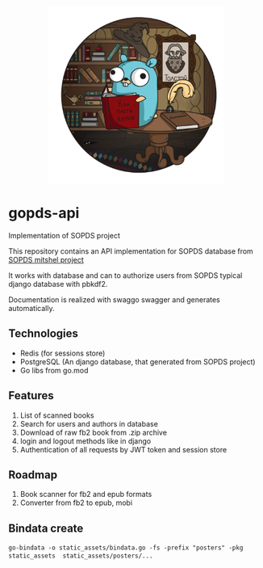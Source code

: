 <p align="center">
<img src="https://raw.githubusercontent.com/Aladex/gopds-api/master/logo/logo.png" width="350">
</p>

# gopds-api
Implementation of SOPDS project

This repository contains an API implementation for SOPDS database from [SOPDS mitshel project](https://github.com/mitshel/sopds) 

It works with database and can to authorize users from SOPDS typical django database with pbkdf2.
 
Documentation is realized with swaggo swagger and generates automatically.

## Technologies

* Redis (for sessions store)
* PostgreSQL (An django database, that generated from SOPDS project)
* Go libs from go.mod


## Features

1. List of scanned books
2. Search for users and authors in database
3. Download of raw fb2 book from .zip archive
4. login and logout methods like in django
5. Authentication of all requests by JWT token and session store


## Roadmap

1. Book scanner for fb2 and epub formats
2. Converter from fb2 to epub, mobi

## Bindata create

```
go-bindata -o static_assets/bindata.go -fs -prefix "posters" -pkg static_assets  static_assets/posters/...
```
